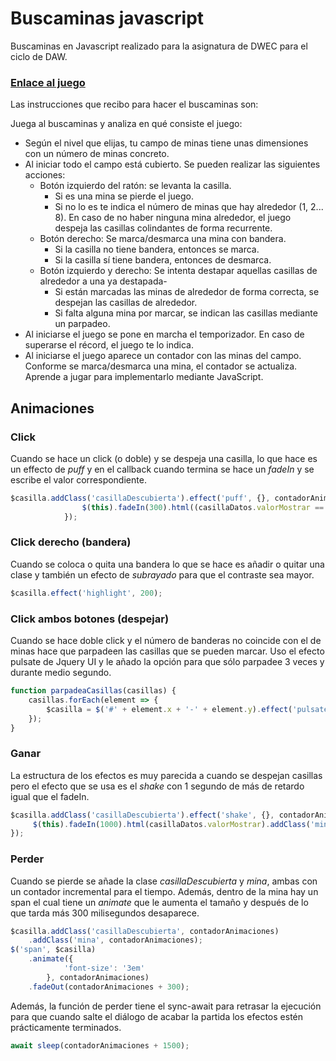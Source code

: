 # Buscaminas javascript

Buscaminas en Javascript realizado para la asignatura de DWEC para el ciclo de DAW.

### [Enlace al juego](https://rafasojo.github.io/Buscaminas-javascript/buscaminas.html)

Las instrucciones que recibo para hacer el buscaminas son:

Juega al buscaminas y analiza en qué consiste el juego:

* Según el nivel que elijas, tu campo de minas tiene unas dimensiones con un número de minas concreto. 
* Al iniciar todo el campo está cubierto. Se pueden realizar las siguientes acciones:
    * Botón izquierdo del ratón: se levanta la casilla. 
        * Si es una mina se pierde el juego. 
        * Si no lo es te indica el número de minas que hay alrededor (1, 2... 8). En caso de no haber ninguna mina alrededor, el juego despeja las casillas colindantes de forma recurrente.
    * Botón derecho: Se marca/desmarca una mina con bandera.
        * Si la casilla no tiene bandera, entonces se marca.
        * Si la casilla sí tiene bandera, entonces de desmarca.
    * Botón izquierdo y derecho: Se intenta destapar aquellas casillas de alrededor a una ya destapada-
        * Si están marcadas las minas de alrededor de forma correcta, se despejan las casillas de alrededor.
        * Si falta alguna mina por marcar, se indican las casillas mediante un parpadeo.
* Al iniciarse el juego se pone en marcha el temporizador. En caso de superarse el récord, el juego te lo indica.
* Al iniciarse el juego aparece un contador con las minas del campo. Conforme se marca/desmarca una mina, el contador se actualiza.
Aprende a jugar para implementarlo mediante JavaScript. 


## Animaciones

### Click
Cuando se hace un click (o doble) y se despeja una casilla, lo que hace es un effecto de *puff* y en el callback cuando termina se hace un *fadeIn* y se escribe el valor correspondiente.
```javascript
$casilla.addClass('casillaDescubierta').effect('puff', {}, contadorAnimaciones, function () {
                $(this).fadeIn(300).html((casillaDatos.valorMostrar == '0') ? '' : casillaDatos.valorMostrar);
            });
```

### Click derecho (bandera)
Cuando se coloca o quita una bandera lo que se hace es añadir o quitar una clase y también un efecto de *subrayado* para que el contraste sea mayor. 

```javascript
$casilla.effect('highlight', 200);
```

### Click ambos botones (despejar)
Cuando se hace doble click y el número de banderas no coincide con el de minas hace que parpadeen las casillas que se pueden marcar.
Uso el efecto pulsate de Jquery UI y le añado la opción para que sólo parpadee 3 veces y durante medio segundo.

```javascript
function parpadeaCasillas(casillas) {
    casillas.forEach(element => {
        $casilla = $('#' + element.x + '-' + element.y).effect('pulsate', {'times':3} ,500);
    });
}
```

### Ganar
La estructura de los efectos es muy parecida a cuando se despejan casillas pero el efecto que se usa es el *shake* con 1 segundo de más de retardo igual que el fadeIn.
```javascript
$casilla.addClass('casillaDescubierta').effect('shake', {}, contadorAnimaciones + 1000, function () {
     $(this).fadeIn(1000).html(casillaDatos.valorMostrar).addClass('mina').addClass('minaGanada');
});
```

### Perder
Cuando se pierde se añade la clase *casillaDescubierta* y *mina*, ambas con un contador incremental para el tiempo.
Además, dentro de la mina hay un span el cual tiene un *animate* que le aumenta el tamaño y después de lo que tarda más 300 milisegundos desaparece.
```javascript
$casilla.addClass('casillaDescubierta', contadorAnimaciones)
    .addClass('mina', contadorAnimaciones);
$('span', $casilla)
    .animate({
            'font-size': '3em'
        }, contadorAnimaciones)
    .fadeOut(contadorAnimaciones + 300);
```

Además, la función de perder tiene el sync-await para retrasar la ejecución para que cuando salte el diálogo de acabar la partida los efectos estén prácticamente terminados.

```javascript
await sleep(contadorAnimaciones + 1500);
```
